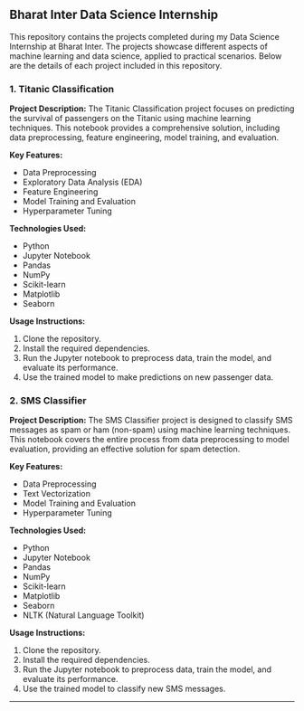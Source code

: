 
## Bharat Inter Data Science Internship

This repository contains the projects completed during my Data Science Internship at Bharat Inter. The projects showcase different aspects of machine learning and data science, applied to practical scenarios. Below are the details of each project included in this repository.

### 1. Titanic Classification

**Project Description:**
The Titanic Classification project focuses on predicting the survival of passengers on the Titanic using machine learning techniques. This notebook provides a comprehensive solution, including data preprocessing, feature engineering, model training, and evaluation.

**Key Features:**
- Data Preprocessing
- Exploratory Data Analysis (EDA)
- Feature Engineering
- Model Training and Evaluation
- Hyperparameter Tuning

**Technologies Used:**
- Python
- Jupyter Notebook
- Pandas
- NumPy
- Scikit-learn
- Matplotlib
- Seaborn

**Usage Instructions:**
1. Clone the repository.
2. Install the required dependencies.
3. Run the Jupyter notebook to preprocess data, train the model, and evaluate its performance.
4. Use the trained model to make predictions on new passenger data.

### 2. SMS Classifier

**Project Description:**
The SMS Classifier project is designed to classify SMS messages as spam or ham (non-spam) using machine learning techniques. This notebook covers the entire process from data preprocessing to model evaluation, providing an effective solution for spam detection.

**Key Features:**
- Data Preprocessing
- Text Vectorization
- Model Training and Evaluation
- Hyperparameter Tuning

**Technologies Used:**
- Python
- Jupyter Notebook
- Pandas
- NumPy
- Scikit-learn
- Matplotlib
- Seaborn
- NLTK (Natural Language Toolkit)

**Usage Instructions:**
1. Clone the repository.
2. Install the required dependencies.
3. Run the Jupyter notebook to preprocess data, train the model, and evaluate its performance.
4. Use the trained model to classify new SMS messages.

---
